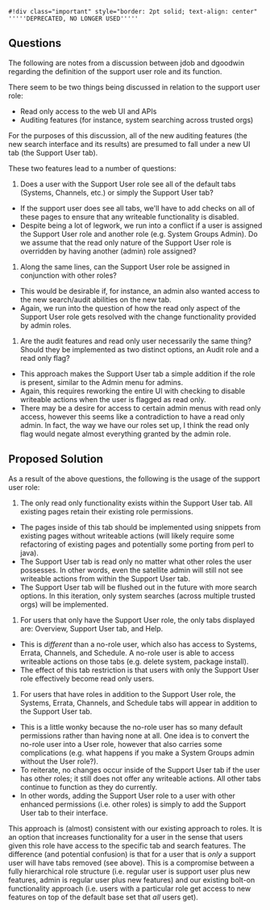 
    #!div class="important" style="border: 2pt solid; text-align: center"
    '''''DEPRECATED, NO LONGER USED'''''
## Questions



The following are notes from a discussion between jdob and dgoodwin regarding the definition of the support user role and its function.

There seem to be two things being discussed in relation to the support user role:
 * Read only access to the web UI and APIs
 * Auditing features (for instance, system searching across trusted orgs)

For the purposes of this discussion, all of the new auditing features (the new search interface and its results) are presumed to fall under a new UI tab (the Support User tab).

These two features lead to a number of questions:
 1. Does a user with the Support User role see all of the default tabs (Systems, Channels, etc.) or simply the Support User tab?
  * If the support user does see all tabs, we'll have to add checks on all of these pages to ensure that any writeable functionality is disabled.
   * Despite being a lot of legwork, we run into a conflict if a user is assigned the Support User role and another role (e.g. System Groups Admin). Do we assume that the read only nature of the Support User role is overridden by having another (admin) role assigned?
 1. Along the same lines, can the Support User role be assigned in conjunction with other roles?
  * This would be desirable if, for instance, an admin also wanted access to the new search/audit abilities on the new tab.
  * Again, we run into the question of how the read only aspect of the Support User role gets resolved with the change functionality provided by admin roles.
 1. Are the audit features and read only user necessarily the same thing? Should they be implemented as two distinct options, an Audit role and a read only flag?
  * This approach makes the Support User tab a simple addition if the role is present, similar to the Admin menu for admins.
  * Again, this requires reworking the entire UI with checking to disable writeable actions when the user is flagged as read only.
  * There may be a desire for access to certain admin menus with read only access, however this seems like a contradiction to have a read only admin. In fact, the way we have our roles set up, I think the read only flag would negate almost everything granted by the admin role.
## Proposed Solution



As a result of the above questions, the following is the usage of the support user role:
 1. The only read only functionality exists within the Support User tab. All existing pages retain their existing role permissions.
  * The pages inside of this tab should be implemented using snippets from existing pages without writeable actions (will likely require some refactoring of existing pages and potentially some porting from perl to java).
  * The Support User tab is read only no matter what other roles the user possesses. In other words, even the satellite admin will still not see writeable actions from within the Support User tab.
  * The Support User tab will be flushed out in the future with more search options. In this iteration, only system searches (across multiple trusted orgs) will be implemented.
 1. For users that only have the Support User role, the only tabs displayed are: Overview, Support User tab, and Help.
  * This is *different* than a no-role user, which also has access to Systems, Errata, Channels, and Schedule. A no-role user is able to access writeable actions on those tabs (e.g. delete system, package install).
  * The effect of this tab restriction is that users with only the Support User role effectively become read only users.
 1. For users that have roles in addition to the Support User role, the Systems, Errata, Channels, and Schedule tabs will appear in addition to the Support User tab.
  * This is a little wonky because the no-role user has so many default permissions rather than having none at all. One idea is to convert the no-role user into a User role, however that also carries some complications (e.g. what happens if you make a System Groups admin without the User role?).
  * To reiterate, no changes occur inside of the Support User tab if the user has other roles; it still does not offer any writeable actions. All other tabs continue to function as they do currently.
  * In other words, adding the Support User role to a user with other enhanced permissions (i.e. other roles) is simply to add the Support User tab to their interface.

This approach is (almost) consistent with our existing approach to roles. It is an option that increases functionality for a user in the sense that users given this role have access to the specific tab and search features. The difference (and potential confusion) is that for a user that is *only* a support user will have tabs removed (see above). This is a compromise between a fully hierarchical role structure (i.e. regular user is support user plus new features, admin is regular user plus new features) and our existing bolt-on functionality approach (i.e. users with a particular role get access to new features on top of the default base set that *all* users get).

